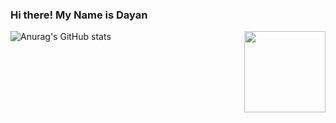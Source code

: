 ### Hi there! My Name is Dayan 

![Anurag's GitHub stats](https://github-readme-stats.vercel.app/api?username=DayanFA&theme=jolly&show_icons=true)
<img  align= "right" height="130em" src="https://github-readme-stats.vercel.app/api/top-langs/?username=DayanFA&layout=compact&langs_count=16&theme=jolly"/>
